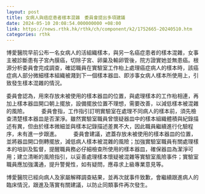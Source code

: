 ```yaml
---
layout: post
title: 女病人與癌症患者樣本混雜　委員會提出多項建議
date: 2024-05-10 20:08:54.000000000 +08:00
link: https://news.rthk.hk/rthk/ch/component/k2/1752665-20240510.htm
categories: rthk
---
```


博愛醫院早前公布一名女病人的活組織樣本，與另一名癌症患者的樣本混雜，女事主被診斷患有子宮內膜癌，切除子宮、卵巢及輸卵管後，院方證實她並無患癌。根源分析委員會完成調查，確認職員在實驗室工作枱上處理癌症病人的樣本時，該癌症病人部分微細樣本組織被濺到下一個樣本器皿、即涉事女病人樣本所使用上，引致發生樣本混雜的情況。

委員會認為，用來存放未被使用的樣本器皿的位置，與處理樣本的工作枱相連，再加上樣本器皿開口朝上擺放，設備擺放位置不理想，需要改善，以減低樣本被混雜的風險。
　　 
委員會指，工作指引訂明實驗室在處理不同病人的樣本前，須先檢查清楚樣本器皿是否潔淨。雖然實驗室職員曾懷疑器皿中的樣本組織體積與紀錄描述有異，但由於樣本微細並與樣本記錄描述差異不大，因此職員繼續進行化驗程序，未有進一步跟進。
　　 
委員會建議，遮蓋存放未被使用的樣本器皿的位置，並將器皿開口倒轉擺放，減低病人樣本被混雜的風險；加強實驗室職員有關處理樣本的培訓及監督，提醒職員務必仔細檢查所使用的樣本器皿，確保器皿為潔淨可用；建立清晰的風險指引，以妥善處理樣本懷疑被混雜等實驗室風險事件；實驗室職員應加強溝通，提升警覺性，如有疑問，應尋求上級專業意見等。

博愛醫院已經向病人及家屬解釋調查結果，並再次就事件致歉，會繼續跟進病人的臨床情況，跟進及落實有關建議，以防止同類事件再次發生。

